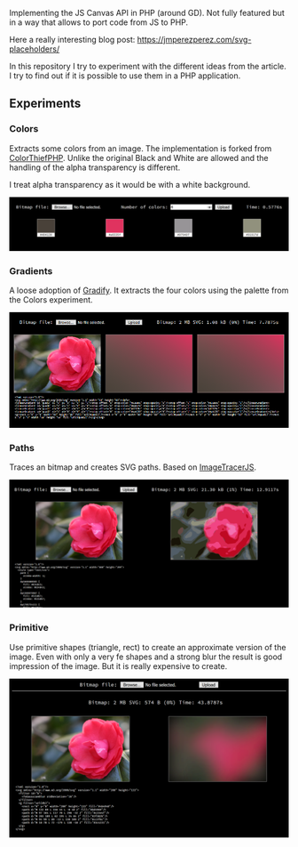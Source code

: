 Implementing the JS Canvas API in PHP (around GD). Not fully featured but in a way that allows to 
port code from JS to PHP.

Here a really interesting blog post: https://jmperezperez.com/svg-placeholders/

In this repository I try to experiment with the different ideas from the article.
I try to find out if it is possible to use them in a PHP application.

## Experiments

### Colors

Extracts some colors from an image. The implementation is forked from 
[ColorThiefPHP](https://github.com/ksubileau/color-thief-php). Unlike the original Black and White are
allowed and the handling of the alpha transparency is different.

I treat alpha transparency as it would be with a white background.

![Colors](docs/images/colors.png?raw=true)

### Gradients

A loose adoption of [Gradify](https://github.com/fraser-hemp/gradify). It extracts the
four colors using the palette from the Colors experiment. 

![Gradients](docs/images/gradients.png?raw=true)

### Paths

Traces an bitmap and creates SVG paths. Based on [ImageTracerJS](https://github.com/jankovicsandras/imagetracerjs).
  
![ImageTracer](docs/images/trace-paths.png?raw=true)

### Primitive 

Use primitive shapes (triangle, rect) to create an approximate version of the image. Even
with only a very fe shapes and a strong blur the result is good impression of the image. 
But it is really expensive to create.

![Primitive](docs/images/primitive.png)
